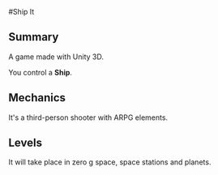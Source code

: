 #Ship It

## Summary
A game made with Unity 3D.

You control a **Ship**.

## Mechanics
It's a third-person shooter with ARPG elements.

## Levels
It will take place in zero g space, space stations and planets.
